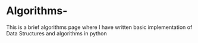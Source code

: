 # Algorithms-
This is a brief algorithms page where I have written basic implementation of Data Structures and algorithms in python
